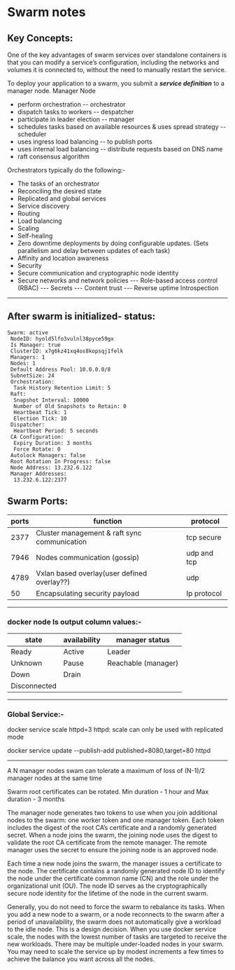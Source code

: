 # Swarm notes

## Key Concepts:

One of the key advantages of swarm services over standalone containers is that you can modify a service’s configuration, including the networks and volumes it is connected to, without the need to manually restart the service.

To deploy your application to a swarm, you submit a **_service definition_** to a manager node. 
Manager Node
* perform orchestration -- orchestrator
* dispatch tasks to workers -- despatcher
* participate in leader election -- manager
* schedules tasks based on available resources & uses spread strategy -- scheduler
* uses ingress load balancing -- to publish ports
* uses internal load balancing -- distribute requests based on DNS name
* raft consensus algorithm

Orchestrators typically do the following:-
- The tasks of an orchestrator
- Reconciling the desired state
- Replicated and global services
- Service discovery
- Routing
- Load balancing
- Scaling
- Self-healing
- Zero downtime deployments by doing configurable updates. (Sets parallelism and delay between updates of each task)
- Affinity and location awareness
- Security
- Secure communication and cryptographic node identity
- Secure networks and network policies
--- Role-based access control (RBAC)
--- Secrets
--- Content trust
--- Reverse uptime
Introspection
---

## After swarm is initialized- status:
```
Swarm: active
 NodeID: hyold5lfo3vulnl38pyce59gx
 Is Manager: true
 ClusterID: x7g6kz41xq4os8kopsqj1felk
 Managers: 1
 Nodes: 1
 Default Address Pool: 10.0.0.0/8  
 SubnetSize: 24
 Orchestration:
  Task History Retention Limit: 5
 Raft:
  Snapshot Interval: 10000
  Number of Old Snapshots to Retain: 0
  Heartbeat Tick: 1
  Election Tick: 10
 Dispatcher:
  Heartbeat Period: 5 seconds
 CA Configuration:
  Expiry Duration: 3 months
  Force Rotate: 0
 Autolock Managers: false
 Root Rotation In Progress: false
 Node Address: 13.232.6.122
 Manager Addresses:
  13.232.6.122:2377
  ```
## Swarm Ports:

|ports|function|protocol|
|-----|---|---|      
|2377|Cluster management & raft sync communication|tcp secure|
|7946|Nodes communication (gossip)|udp and tcp|
|4789|Vxlan based overlay(user defined overlay??)|udp|
50|Encapsulating security payload|Ip protocol|

---

### docker node ls output column values:-

|state|availability|manager status|
|-----|------------|--------------|
|Ready|Active|Leader|
|Unknown|Pause|Reachable (manager)|
|Down|Drain||
|Disconnected|||

---

### Global Service:-

docker service scale httpd=3
httpd: scale can only be used with replicated mode

 docker service update --publish-add published=8080,target=80 httpd

---

A N manager nodes swam can tolerate a maximum of loss of (N-1)/2 manager nodes at the same time

Swarm root certificates can be rotated. Min duration - 1 hour and Max duration - 3 months

The manager node generates two tokens to use when you join additional nodes to the swarm: one worker token and one manager token. Each token includes the digest of the root CA’s certificate and a randomly generated secret. When a node joins the swarm, the joining node uses the digest to validate the root CA certificate from the remote manager. The remote manager uses the secret to ensure the joining node is an approved node.

Each time a new node joins the swarm, the manager issues a certificate to the node. The certificate contains a randomly generated node ID to identify the node under the certificate common name (CN) and the role under the organizational unit (OU). The node ID serves as the cryptographically secure node identity for the lifetime of the node in the current swarm.

Generally, you do not need to force the swarm to rebalance its tasks. When you add a new node to a swarm, or a node reconnects to the swarm after a period of unavailability, the swarm does not automatically give a workload to the idle node. This is a design decision.
When you use docker service scale, the nodes with the lowest number of tasks are targeted to receive the new workloads. There may be multiple under-loaded nodes in your swarm. You may need to scale the service up by modest increments a few times to achieve the balance you want across all the nodes.
